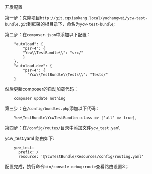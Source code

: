 开发配置

第一步：克隆项目`http://git.cqxiaokang.local/yuchangwei/ycw-test-bundle.git`到框架的根目录下，命名为`ycw-test-bundle`;

第二步：在`composer.json`中添加以下配置：

        "autoload": {
            "psr-4": {
            "Ycw\\TestBundle\\": "src/"
            }
        },
        "autoload-dev": {
            "psr-4": {
              "Ycw\\TestBundle\\Tests\\": "Tests/"
        }

然后更新composer的自动加载代码：

        composer update nothing

第三步：在`/config/bundles.php`添加以下代码：

        Ycw\TestBundle\YcwTestBundle::class => ['all' => true],

第四步：在`/config/routes/`目录中添加文件`ycw_test.yaml`

ycw_test.yaml 路由如下:

        ycw_test:
          prefix: /
          resource: '@YcwTestBundle/Resources/config/routing.yaml'

配置完成，执行命令`bin/console debug:route`查看路由设置3；